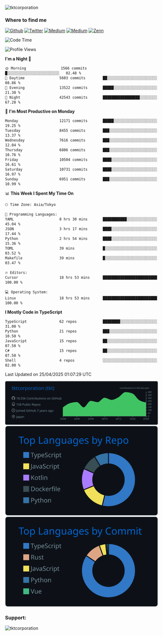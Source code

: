 <p align="left"> <img src="https://komarev.com/ghpvc/?username=tktcorporation&label=Profile%20views&color=0e75b6&style=flat" alt="tktcorporation" /> </p>

<h3>Where to find me</h3>
<p>
<a href="https://github.com/tktcorporation" target="_blank"><img alt="Github" src="https://img.shields.io/badge/GitHub-%2312100E.svg?&style=for-the-badge&logo=Github&logoColor=white" /></a>
<a href="https://twitter.com/tktcorporation" target="_blank"><img alt="Twitter" src="https://img.shields.io/badge/twitter-%231DA1F2.svg?&style=for-the-badge&logo=twitter&logoColor=white" /></a>
<a href="https://www.linkedin.com/in/tktcorporation" target="_blank"><img alt="Medium" src="https://img.shields.io/badge/linkdin-0a66c2.svg?&style=for-the-badge&logo=linkedin&logoColor=white" /></a>
<a href="https://qiita.com/tktcorporation" target="_blank"><img alt="Medium" src="https://img.shields.io/badge/qiita-55C500.svg?&style=for-the-badge&logo=qiita&logoColor=white" /></a>
<a href="https://zenn.dev/tktcorporation" target="_blank"><img alt="Zenn" src="https://img.shields.io/badge/Zenn-3EA8FF.svg?&style=for-the-badge&logo=Zenn&logoColor=white" /></a>
</p>
  
<!--START_SECTION:waka-->
![Code Time](http://img.shields.io/badge/Code%20Time-2%2C318%20hrs%2052%20mins-blue)

![Profile Views](http://img.shields.io/badge/Profile%20Views-0-blue)

**I'm a Night 🦉** 

```text
🌞 Morning                1566 commits        █░░░░░░░░░░░░░░░░░░░░░░░░   02.48 % 
🌆 Daytime                5603 commits        ██░░░░░░░░░░░░░░░░░░░░░░░   08.86 % 
🌃 Evening                13522 commits       █████░░░░░░░░░░░░░░░░░░░░   21.38 % 
🌙 Night                  42543 commits       █████████████████░░░░░░░░   67.28 % 
```
📅 **I'm Most Productive on Monday** 

```text
Monday                   12171 commits       █████░░░░░░░░░░░░░░░░░░░░   19.25 % 
Tuesday                  8455 commits        ███░░░░░░░░░░░░░░░░░░░░░░   13.37 % 
Wednesday                7616 commits        ███░░░░░░░░░░░░░░░░░░░░░░   12.04 % 
Thursday                 6806 commits        ███░░░░░░░░░░░░░░░░░░░░░░   10.76 % 
Friday                   10504 commits       ████░░░░░░░░░░░░░░░░░░░░░   16.61 % 
Saturday                 10731 commits       ████░░░░░░░░░░░░░░░░░░░░░   16.97 % 
Sunday                   6951 commits        ███░░░░░░░░░░░░░░░░░░░░░░   10.99 % 
```


📊 **This Week I Spent My Time On** 

```text
🕑︎ Time Zone: Asia/Tokyo

💬 Programming Languages: 
YAML                     8 hrs 30 mins       ███████████░░░░░░░░░░░░░░   45.04 % 
JSON                     3 hrs 17 mins       ████░░░░░░░░░░░░░░░░░░░░░   17.44 % 
Python                   2 hrs 54 mins       ████░░░░░░░░░░░░░░░░░░░░░   15.36 % 
TOML                     39 mins             █░░░░░░░░░░░░░░░░░░░░░░░░   03.52 % 
Makefile                 39 mins             █░░░░░░░░░░░░░░░░░░░░░░░░   03.47 % 

🔥 Editors: 
Cursor                   18 hrs 53 mins      █████████████████████████   100.00 % 

💻 Operating System: 
Linux                    18 hrs 53 mins      █████████████████████████   100.00 % 
```

**I Mostly Code in TypeScript** 

```text
TypeScript               62 repos            ████████░░░░░░░░░░░░░░░░░   31.00 % 
Python                   21 repos            ███░░░░░░░░░░░░░░░░░░░░░░   10.50 % 
JavaScript               15 repos            ██░░░░░░░░░░░░░░░░░░░░░░░   07.50 % 
C#                       15 repos            ██░░░░░░░░░░░░░░░░░░░░░░░   07.50 % 
Shell                    4 repos             ░░░░░░░░░░░░░░░░░░░░░░░░░   02.00 % 
```




 Last Updated on 25/04/2025 01:07:29 UTC
<!--END_SECTION:waka-->

[![](https://raw.githubusercontent.com/tktcorporation/tktcorporation/master/profile-summary-card-output/github_dark/0-profile-details.svg)](https://github.com/vn7n24fzkq/github-profile-summary-cards)
[![](https://raw.githubusercontent.com/tktcorporation/tktcorporation/master/profile-summary-card-output/github_dark/1-repos-per-language.svg)](https://github.com/vn7n24fzkq/github-profile-summary-cards) [![](https://raw.githubusercontent.com/tktcorporation/tktcorporation/master/profile-summary-card-output/github_dark/2-most-commit-language.svg)](https://github.com/vn7n24fzkq/github-profile-summary-cards)

<h3 align="left">Support:</h3>
<p><a href="https://www.buymeacoffee.com/tktcorporation"> <img align="left" src="https://cdn.buymeacoffee.com/buttons/v2/default-yellow.png" height="50" width="210" alt="tktcorporation" /></a></p><br><br>
